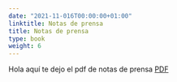 ```yaml
---
date: "2021-11-016T00:00:00+01:00"
linktitle: Notas de prensa
title: Notas de prensa
type: book
weight: 6
---
```


Hola aquí te dejo el pdf de notas de prensa [PDF](/content/manuals/chapter1/guia.pdf)